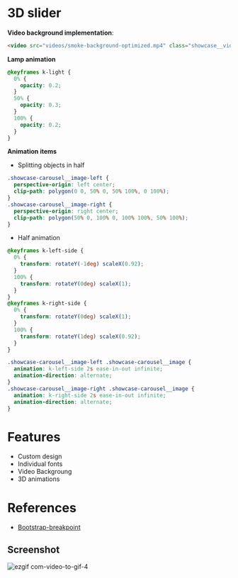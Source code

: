 # 3D slider

**Video background implementation**:
```html
<video src="videos/smoke-background-optimized.mp4" class="showcase__video" autoplay loop muted></video>
```
**Lamp animation**
```css
@keyframes k-light {
  0% {
    opacity: 0.2;
  }
  50% {
    opacity: 0.3;
  }
  100% {
    opacity: 0.2;
  }
}
```

**Animation items**

- Splitting objects in half

```css
.showcase-carousel__image-left {
  perspective-origin: left center;
  clip-path: polygon(0 0, 50% 0, 50% 100%, 0 100%);
}
.showcase-carousel__image-right {
  perspective-origin: right center;
  clip-path: polygon(50% 0, 100% 0, 100% 100%, 50% 100%);
}
```

- Half animation

```css
@keyframes k-left-side {
  0% {
    transform: rotateY(-1deg) scaleX(0.92);
  }
  100% {
    transform: rotateY(0deg) scaleX(1);
  }
}
@keyframes k-right-side {
  0% {
    transform: rotateY(0deg) scaleX(1);
  }
  100% {
    transform: rotateY(1deg) scaleX(0.92);
  }
}

.showcase-carousel__image-left .showcase-carousel__image {
  animation: k-left-side 2s ease-in-out infinite;
  animation-direction: alternate;
}
.showcase-carousel__image-right .showcase-carousel__image {
  animation: k-right-side 2s ease-in-out infinite;
  animation-direction: alternate;
}

```






# Features
- Сustom design 
- Individual fonts
- Video Backgroung 
- 3D animations



# References
- [Bootstrap-breakpoint](https://getbootstrap.com/docs/4.6/getting-started/introduction/)


## Screenshot

![ezgif com-video-to-gif-4](https://user-images.githubusercontent.com/113831614/223225218-ac1f68c5-7644-4619-a58c-0b5c4d212a63.gif)
